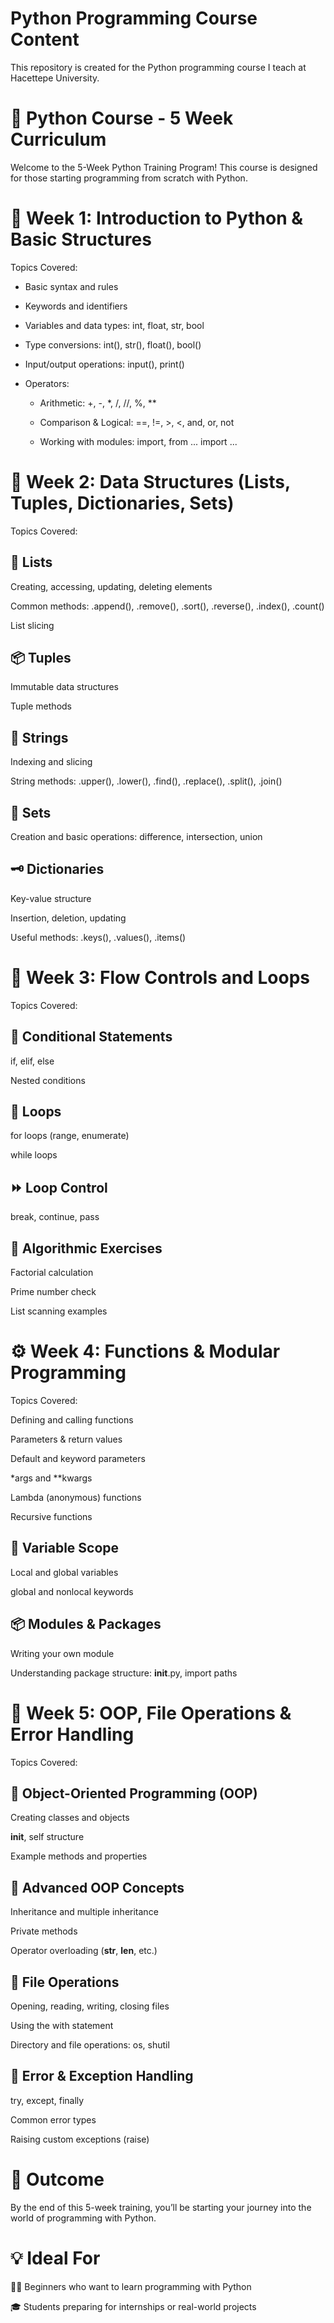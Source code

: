 # Python Programming Course Content
This repository is created for the Python programming course I teach at Hacettepe University.


# 🐍 Python Course - 5 Week Curriculum

Welcome to the 5-Week Python Training Program!
This course is designed for those starting programming from scratch with Python.


# 📅 Week 1: Introduction to Python & Basic Structures

Topics Covered:

- Basic syntax and rules

- Keywords and identifiers

- Variables and data types: int, float, str, bool

- Type conversions: int(), str(), float(), bool()

- Input/output operations: input(), print()

- Operators:

  - Arithmetic: +, -, *, /, //, %, **

  - Comparison & Logical: ==, !=, >, <, and, or, not

  - Working with modules: import, from ... import ...


# 🧱 Week 2: Data Structures (Lists, Tuples, Dictionaries, Sets)

Topics Covered:

## 🔢 Lists

Creating, accessing, updating, deleting elements

Common methods: .append(), .remove(), .sort(), .reverse(), .index(), .count()

List slicing

## 📦 Tuples

Immutable data structures

Tuple methods

## 🧵 Strings

Indexing and slicing

String methods: .upper(), .lower(), .find(), .replace(), .split(), .join()

## 🔣 Sets

Creation and basic operations: difference, intersection, union

## 🗝️ Dictionaries

Key-value structure

Insertion, deletion, updating

Useful methods: .keys(), .values(), .items()


# 🔁 Week 3: Flow Controls and Loops

Topics Covered:

## 🧩 Conditional Statements

if, elif, else

Nested conditions

## 🔄 Loops

for loops (range, enumerate)

while loops

## ⏩ Loop Control

break, continue, pass

## 🧮 Algorithmic Exercises

Factorial calculation

Prime number check

List scanning examples

# ⚙️ Week 4: Functions & Modular Programming

Topics Covered:

Defining and calling functions

Parameters & return values

Default and keyword parameters

*args and **kwargs

Lambda (anonymous) functions

Recursive functions

## 🧠 Variable Scope

Local and global variables

global and nonlocal keywords

## 📦 Modules & Packages

Writing your own module

Understanding package structure: __init__.py, import paths

# 🧰 Week 5: OOP, File Operations & Error Handling

Topics Covered:

## 🧱 Object-Oriented Programming (OOP)

Creating classes and objects

__init__, self structure

Example methods and properties

## 🧬 Advanced OOP Concepts

Inheritance and multiple inheritance

Private methods

Operator overloading (__str__, __len__, etc.)

## 📂 File Operations

Opening, reading, writing, closing files

Using the with statement

Directory and file operations: os, shutil

## 🚨 Error & Exception Handling

try, except, finally

Common error types

Raising custom exceptions (raise)

# 🎯 Outcome

By the end of this 5-week training, you’ll be starting your journey into the world of programming with Python.


# 💡 Ideal For

👩‍💻 Beginners who want to learn programming with Python

🎓 Students preparing for internships or real-world projects
